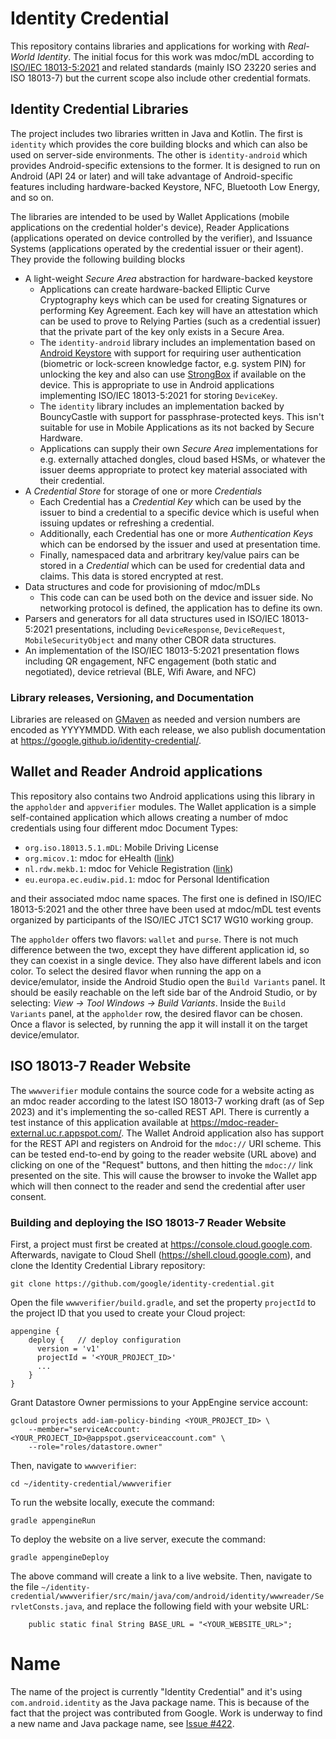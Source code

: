 # Identity Credential

This repository contains libraries and applications for working
with *Real-World Identity*. The initial focus for this work
was mdoc/mDL according to [ISO/IEC 18013-5:2021](https://www.iso.org/standard/69084.html)
and related standards (mainly ISO 23220 series and ISO 18013-7)
but the current scope also include other credential formats.

## Identity Credential Libraries

The project includes two libraries written in Java and Kotlin. The
first is `identity` which provides the core building blocks and which
can also be used on server-side environments. The other is `identity-android`
which provides Android-specific extensions to the former. It is designed to
run on Android (API 24 or later) and will take advantage of
Android-specific features including hardware-backed Keystore, NFC, Bluetooth
Low Energy, and so on.

The libraries are intended to be used by Wallet Applications (mobile
applications on the credential holder's device), Reader Applications (applications
operated on device controlled by the verifier), and Issuance Systems (applications
operated by the credential issuer or their agent). They provide the following
building blocks

- A light-weight _Secure Area_ abstraction for hardware-backed keystore
  - Applications can create hardware-backed Elliptic Curve Cryptography
    keys which can be used for creating Signatures or performing Key Agreement.
    Each key will have an attestation which can be used to prove to Relying Parties
    (such as a credential issuer) that the private part of the key only exists
    in a Secure Area.
  - The `identity-android` library includes an implementation based on
    [Android Keystore](https://developer.android.com/training/articles/keystore)
    with support for requiring user authentication (biometric or lock-screen knowledge
    factor, e.g. system PIN) for unlocking the key and also can use
    [StrongBox](https://source.android.com/docs/compatibility/13/android-13-cdd#9112_strongbox)
    if available on the device. This is appropriate to use in Android applications
    implementing ISO/IEC 18013-5:2021 for storing `DeviceKey`.
  - The `identity` library includes an implementation backed by BouncyCastle
    with support for passphrase-protected keys. This isn't suitable for use
    in Mobile Applications as its not backed by Secure Hardware.
  - Applications can supply their own _Secure Area_ implementations for e.g.
    externally attached dongles, cloud based HSMs, or whatever the issuer
    deems appropriate to protect key material associated with their credential.
- A _Credential Store_ for storage of one or more _Credentials_
  - Each Credential has a _Credential Key_ which can be used by the issuer
    to bind a credential to a specific device which is useful when
    issuing updates or refreshing a credential.
  - Additionally, each Credential has one or more _Authentication Keys_ which
    can be endorsed by the issuer and used at presentation time.
  - Finally, namespaced data and arbritrary key/value pairs can be stored
    in a _Credential_ which can be used for credential data and claims. This
    data is stored encrypted at rest.
- Data structures and code for provisioning of mdoc/mDLs
  - This code can can be used both on the device and issuer side. No networking
    protocol is defined, the application has to define its own.
- Parsers and generators for all data structures used in ISO/IEC 18013-5:2021
  presentations, including `DeviceResponse`, `DeviceRequest`,  `MobileSecurityObject`
  and many other CBOR data structures.
- An implementation of the ISO/IEC 18013-5:2021 presentation flows including
  QR engagement, NFC engagement (both static and negotiated), device retrieval
  (BLE, Wifi Aware, and NFC)

### Library releases, Versioning, and Documentation

Libraries are released on [GMaven](https://maven.google.com/) as needed and version
numbers are encoded as YYYYMMDD. With each release, we also publish documentation at
https://google.github.io/identity-credential/.

## Wallet and Reader Android applications

This repository also contains two Android applications using this library
in the `appholder` and `appverifier` modules. The Wallet application is a simple
self-contained application which allows  creating a number of mdoc credentials
using four different mdoc Document Types:

- `org.iso.18013.5.1.mDL`: Mobile Driving License
- `org.micov.1`: mdoc for eHealth ([link](https://github.com/18013-5/micov))
- `nl.rdw.mekb.1`: mdoc for Vehicle Registration ([link](https://github.com/18013-5/mVR))
- `eu.europa.ec.eudiw.pid.1`: mdoc for Personal Identification

and their associated mdoc name spaces. The first one is defined in 
ISO/IEC 18013-5:2021 and the other three have been used at mdoc/mDL
test events organized by participants of the ISO/IEC JTC1 SC17 WG10
working group.

The `appholder` offers two flavors: `wallet` and `purse`. There is not much difference between
the two, except they have different application id, so they can coexist in a single device.
They also have different labels and icon color. To select the desired flavor when running the app
on a device/emulator, inside the Android Studio open the `Build Variants` panel. It should be easily 
reachable on the left side bar of the Android Studio, or by selecting: _View -> Tool Windows -> Build Variants_.
Inside the `Build Variants` panel, at the `appholder` row, the desired flavor can be chosen. Once a
flavor is selected, by running the app it will install it on the target device/emulator.

## ISO 18013-7 Reader Website

The `wwwverifier` module contains the source code for a website acting as an
mdoc reader according to the latest ISO 18013-7 working draft (as of Sep 2023)
and it's implementing  the so-called REST API. There is currently a test instance
of this application available at https://mdoc-reader-external.uc.r.appspot.com/.
The Wallet Android  application also has support for the REST API and registers
on Android for the `mdoc://` URI scheme. This can be tested end-to-end by going
to the reader  website (URL above) and clicking on one of the "Request" buttons,
and then  hitting the `mdoc://` link presented on the site. This will cause the
browser  to invoke the Wallet app which will then connect to the reader and send
the credential after user consent.

### Building and deploying the ISO 18013-7 Reader Website

First, a project must first be created at https://console.cloud.google.com. Afterwards,
navigate to Cloud Shell (https://shell.cloud.google.com), and clone the Identity Credential
Library repository:

```
git clone https://github.com/google/identity-credential.git
```

Open the file `wwwverifier/build.gradle`, and set the property `projectId` to the
project ID that you used to create your Cloud project:

```
appengine {
    deploy {   // deploy configuration
      version = 'v1'
      projectId = '<YOUR_PROJECT_ID>'
      ...
    }
}
```
Grant Datastore Owner permissions to your AppEngine service account:
```
gcloud projects add-iam-policy-binding <YOUR_PROJECT_ID> \
    --member="serviceAccount:<YOUR_PROJECT_ID>@appspot.gserviceaccount.com" \
    --role="roles/datastore.owner"
```

Then, navigate to `wwwverifier`:

```
cd ~/identity-credential/wwwverifier
```

To run the website locally, execute the command:

```
gradle appengineRun
```

To deploy the website on a live server, execute the command:

```
gradle appengineDeploy
```

The above command will create a link to a live website. Then, navigate to the file 
`~/identity-credential/wwwverifier/src/main/java/com/android/identity/wwwreader/ServletConsts.java`,
and replace the following field with your website URL:

```
    public static final String BASE_URL = "<YOUR_WEBSITE_URL>";
```

# Name

The name of the project is currently "Identity Credential" and it's using
`com.android.identity` as the Java package name. This is because of the
fact that the project was contributed from Google. Work is underway
to find a new name and Java package name, see [Issue #422](../../issues/422).
